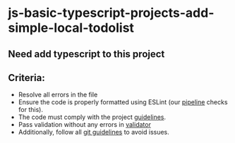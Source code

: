# js-basic-typescript-projects-add-simple-local-todolist

## Need add typescript to this project

## Criteria:

- Resolve all errors in the file
- Ensure the code is properly formatted using ESLint (our [pipeline](https://github.com/rammfall-code/guidelines/blob/main/DICTIONARY.md#pipeline-a-pipeline-is-a-sequence-of-automated-steps-that-run-code-checks-it-is-triggered-in-github-after-code-is-pushed-the-pipeline-can-have-three-statuses-pending-checks-are-in-progress-failed-checks-did-not-pass-due-to-issues-like-incorrect-code-errors-or-failed-tests-and-passed-all-checks-were-successful) checks for this).
- The code must comply with the project [guidelines](https://github.com/rammfall-code/guidelines/blob/main/JS.md).
- Pass validation without any errors in [validator](https://validator.w3.org/nu/)
- Additionally, follow all [git guidelines](https://github.com/rammfall-code/guidelines/blob/main/GIT.md) to avoid issues.
